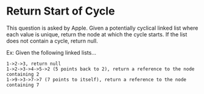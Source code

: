 # Return Start of Cycle

This question is asked by Apple. Given a potentially cyclical linked list where each value is unique, return the node at which the cycle starts. If the list does not contain a cycle, return null.

Ex: Given the following linked lists...

```
1->2->3, return null
1->2->3->4->5->2 (5 points back to 2), return a reference to the node containing 2
1->9->3->7->7 (7 points to itself), return a reference to the node containing 7
```
